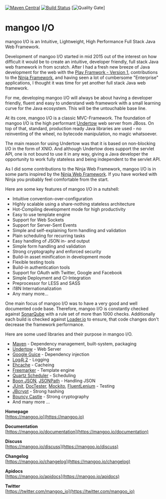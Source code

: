 [![Maven Central](https://maven-badges.herokuapp.com/maven-central/io.mangoo/mangooio/badge.svg?style=flat)](http://search.maven.org/#search|ga|1|io.mangoo)
[![Build Status](https://travis-ci.org/svenkubiak/mangooio.svg?branch=master)](https://travis-ci.org/svenkubiak/mangooio)
[![Quality Gate](https://sonar.svenkubiak.de/api/badges/gate?key=io.mangoo%3Amangooio)]


mangoo I/O
================

mangoo I/O is an Intuitive, Lightweight, High Performance Full Stack Java Web Framework.

Development of mangoo I/O started in mid 2015 out of the interest on
how difficult it would be to create an intuitive, developer friendly,
full stack Java web framework in from scratch. After I had a fresh new breeze of
Java development for the web with the [Play
Framwork - Version 1](https://www.playframework.com), contributions to the
[Ninja Framework](http://www.ninjaframework.org), and having seen a lot of
cumbersome "Enterprise" applications, I thought it was time for yet
another full stack Java web framework.

For me, developing mangoo I/O will always be about having a developer friendly,
fluent and easy to understand web framework with a small learning curve for the Java ecosystem.
This will be the untouchable base line.

At its core, mangoo I/O is a classic MVC-Framework. The foundation of mangoo I/O is the high
performant [Undertow](http://undertow.io) web server from JBoss. On top of that, standard, production ready Java libraries are used - no reinventing of the wheel, no bytecode manipulation, no magic whatsoever.

The main reason for using Undertow was that it is based on non-blocking I/O in the form of XNIO. And although Undertow does support the servlet API, one is not bound to use it in any way, giving a Java developer the opportunity to work fully stateless and being independent to the servlet API.

As I did some contributions to the Ninja Web Framework, mangoo I/O is in some parts inspired by the [Ninja
Web Framework](http://www.ninjaframework.org). If you have worked with Ninja you probably feel comfortable from the start.

Here are some key features of mangoo I/O in a nutshell:

* Intuitive convention-over-configuration
* Highly scalable using a share-nothing stateless architecture
* Hot-Compiling development mode for high productivity
* Easy to use template engine
* Support for Web Sockets
* Support for Server-Sent Events
* Simple and self-explaining form handling and validation
* Plain scheduling for recurring tasks  
* Easy handling of JSON in- and output
* Simple form handling and validation
* Strong cryptography and enforced security
* Build-in asset minification in development mode
* Flexible testing tools
* Build-in authentication tools
* Support for OAuth with Twitter, Google and Facebook
* Simple Deployment and CI-Integration
* Preprocessor for LESS and SASS
* i18N Internationalization
* Any many more...

One main focus of mangoo I/O was to have a very good and well documented code
base. Therefore, mangoo I/O is constantly checked against
[SonarQube](http://www.sonarqube.org) with a rule set of more than 1000
checks. Additionally each build is checked against [Loader.io](https://loader.io/) to ensure, that
code changes don't decrease the framework performance.

Here are some used libraries and their purpose in mangoo I/O.

* [Maven](https://maven.apache.org/) - Dependency management, built-system, packaging
* [Undertow](http://undertow.io/) - Web Server
* [Google Guice](https://github.com/google/guice) - Dependency injection
* [Log4j 2](https://logging.apache.org/log4j/2.x/) - Logging
* [Ehcache](http://www.ehcache.org/) - Cacheing
* [Freemarker](http://freemarker.org/) - Template engine
* [Quartz Scheduler](https://quartz-scheduler.org/) - Scheduling
* [Boon JSON](https://github.com/boonproject/boon), [JSONPath](http://goessner.net/articles/JsonPath/) - Handling JSON
* [JUnit](http://junit.org/), [DocTester](http://www.doctester.org/), [Mockito](http://mockito.org/), [FluentLenium](https://github.com/FluentLenium/FluentLenium) - Testing
* [JBcrypt](http://www.mindrot.org/projects/jBCrypt/) - Strong hashing
* [Bouncy Castle](https://www.bouncycastle.org/) - Strong cryptography
* And many more ...

**Homepage**   
[https://mangoo.io](https://mangoo.io)

**Documentation**   
[https://mangoo.io/documentation](https://mangoo.io/documentation)  

**Discuss**   
[https://mangoo.io/discuss](https://mangoo.io/discuss)  

**Changelog**   
[https://mangoo.io/changelog](https://mangoo.io/changelog)  

**Apidocs**   
[https://mangoo.io/apidocs](https://mangoo.io/apidocs)

**Twitter**  
[https://twitter.com/mangoo_io](https://twitter.com/mangoo_io)